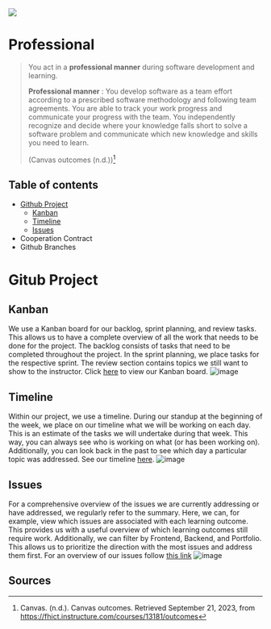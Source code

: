 
<img src="https://www.aihr.com/wp-content/uploads/hr-skills-cover-updated.png">

# Professional

 > You act in a **professional manner** during software development and learning.
 > 
 >**Professional manner** : You develop software as a team effort according to a prescribed software methodology and following team agreements. You are able to track your work progress and communicate your progress with the team. You independently recognize and decide where your knowledge falls short to solve a software problem and communicate which new knowledge and skills you need to learn.
 >
 >(Canvas outcomes (n.d.))[^1]

## Table of contents
 - [Github Project](#Github-Project)
   * [Kanban](#Kanban)
   * [Timeline](#Timeline)
   * [Issues](#Issues)
 - Cooperation Contract
 - Github Branches
# Gitub Project
## Kanban
We use a Kanban board for our backlog, sprint planning, and review tasks. This allows us to have a complete overview of all the work that needs to be done for the project. The backlog consists of tasks that need to be completed throughout the project. In the sprint planning, we place tasks for the respective sprint. The review section contains topics we still want to show to the instructor. Click [here](https://github.com/orgs/TravelXPToday/projects/1) to view our Kanban board.
![image](https://github.com/TravelXPToday/Portfolio/assets/113422379/dba51220-ff10-47a7-af3f-611e22f64587)

## Timeline
Within our project, we use a timeline. During our standup at the beginning of the week, we place on our timeline what we will be working on each day. This is an estimate of the tasks we will undertake during that week. This way, you can always see who is working on what (or has been working on). Additionally, you can look back in the past to see which day a particular topic was addressed. See our timeline [here](https://github.com/orgs/TravelXPToday/projects/1/views/3).
![image](https://github.com/TravelXPToday/Portfolio/assets/113422379/0188fb43-2e48-4b04-97a4-aeaf96ff2644)

## Issues
For a comprehensive overview of the issues we are currently addressing or have addressed, we regularly refer to the summary. Here, we can, for example, view which issues are associated with each learning outcome. This provides us with a useful overview of which learning outcomes still require work. Additionally, we can filter by Frontend, Backend, and Portfolio. This allows us to prioritize the direction with the most issues and address them first. For an overview of our issues follow [this link](https://github.com/orgs/TravelXPToday/projects/1/views/2)
![image](https://github.com/TravelXPToday/Portfolio/assets/113422379/4d1e84d3-5208-41cb-bd61-f2453b886a95)

## Sources
 [^1]:Canvas. (n.d.). Canvas outcomes. Retrieved September 21, 2023, from https://fhict.instructure.com/courses/13181/outcomes
